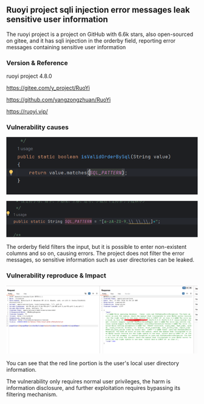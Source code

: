 ## Ruoyi project sqli injection error messages leak sensitive user information

The ruoyi project is a project on GitHub with 6.6k stars, also open-sourced on gitee, and it has sqli injection in the orderby field, reporting error messages containing sensitive user information

### Version & Reference

ruoyi project 4.8.0

https://gitee.com/y_project/RuoYi

https://github.com/yangzongzhuan/RuoYi

https://ruoyi.vip/

### Vulnerability causes

![1735265076840](./img/1735265076840.png)

![1735265094094](./img/1735265094094.png)

The orderby field filters the input, but it is possible to enter non-existent columns and so on, causing errors. The project does not filter the error messages, so sensitive information such as user directories can be leaked.

### Vulnerability reproduce & Impact

![1735264987685](./img/1735264987685.png)

You can see that the red line portion is the user's local user directory information.

The vulnerability only requires normal user privileges, the harm is information disclosure, and further exploitation requires bypassing its filtering mechanism.